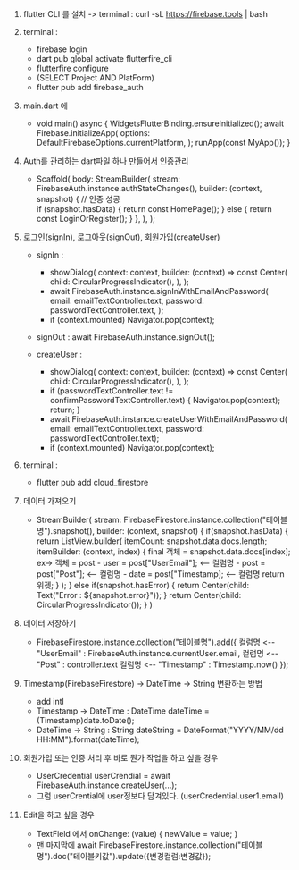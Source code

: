 1. flutter CLI 를 설치 -> terminal : curl -sL https://firebase.tools | bash
2. terminal :
    - firebase login
    - dart pub global activate flutterfire_cli
    - flutterfire configure
    - (SELECT Project AND PlatForm)
    - flutter pub add firebase_auth

3. main.dart 에
    - void main() async {
        WidgetsFlutterBinding.ensureInitialized();
        await Firebase.initializeApp(
            options: DefaultFirebaseOptions.currentPlatform,
        );
        runApp(const MyApp());
    }

4. Auth를 관리하는 dart파일 하나 만들어서 인증관리
    - Scaffold(
      body: StreamBuilder(
        stream: FirebaseAuth.instance.authStateChanges(),
        builder: (context, snapshot) {
          // 인증 성공  
          if (snapshot.hasData) {
            return const HomePage();
          } else {
            return const LoginOrRegister();
          }
        },
      ),
    );

5. 로그인(signIn), 로그아웃(signOut), 회원가입(createUser)
    - signIn : 
        - showDialog(
            context: context,
            builder: (context) => const Center(
                child: CircularProgressIndicator(),
                ),
            );
        - await FirebaseAuth.instance.signInWithEmailAndPassword(
            email: emailTextController.text,
            password: passwordTextController.text,
            );
        - if (context.mounted) Navigator.pop(context);

    - signOut : 
        await FirebaseAuth.instance.signOut();

    - createUser : 
        - showDialog(
            context: context,
            builder: (context) => const Center(
                child: CircularProgressIndicator(),
            ),
        );
        - if (passwordTextController.text != confirmPasswordTextController.text) {
            Navigator.pop(context);
            return;
        }
        - await FirebaseAuth.instance.createUserWithEmailAndPassword(
                email: emailTextController.text,
                password: passwordTextController.text);
        - if (context.mounted) Navigator.pop(context);

6. terminal : 
    - flutter pub add cloud_firestore

7. 데이터 가져오기
    - StreamBuilder(
        stream: FirebaseFirestore.instance.collection("테이블명").snapshot(),
        builder: (context, snapshot) {
            if(snapshot.hasData) {
                return ListView.builder(
                    itemCount: snapshot.data.docs.length;
                    itemBuilder: (context, index) {
                        final 객체 = snapshot.data.docs[index];
                        ex-> 객체 = post
                            - user = post["UserEmail"]; <-- 컬럼명
                            - post = post["Post"]; <-- 컬럼명
                            - date = post["Timestamp]; <-- 컬럼명
                        return 위젯;
                    }
                );
            } else if(snapshot.hasError) {
                return Center(child: Text("Error : ${snapshot.error}"));
            }
            return Center(child: CircularProgressIndicator());
        }
    )

8. 데이터 저장하기
    - FirebaseFirestore.instance.collection("테이블명").add({
        컬럼명 <-- "UserEmail" : FirebaseAuth.instance.currentUser.email,
        컬럼명 <-- "Post" : controller.text
        컬럼명 <-- "Timestamp" : Timestamp.now()
    });

9. Timestamp(FirebaseFirestore) -> DateTime -> String 변환하는 방법
    - add intl
    - Timestamp -> DateTime : 
        DateTime dateTime = (Timestamp)date.toDate();
    - DateTime -> String :
        String dateString = DateFormat("YYYY/MM/dd HH:MM").format(dateTime);

10. 회원가입 또는 인증 처리 후 바로 뭔가 작업을 하고 싶을 경우
    - UserCredential userCrendial = await FirebaseAuth.instance.createUser(...);
    - 그럼 userCrential에 user정보다 담겨있다. (userCredential.user1.email)

11. Edit을 하고 싶을 경우
    - TextField 에서 onChange: (value) {
        newValue = value;
    }
    - 맨 마지막에 await FirebaseFirestore.instance.collection("테이블명").doc("테이블키값").update({변경컬럼:변경값});